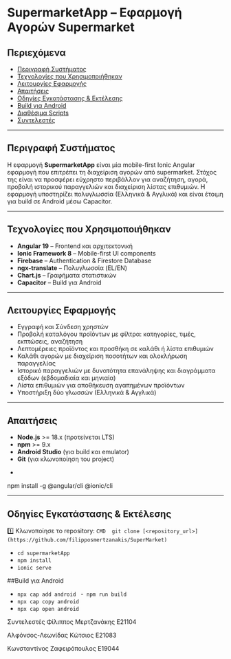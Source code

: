 #  SupermarketApp – Εφαρμογή Αγορών Supermarket

## Περιεχόμενα
- [Περιγραφή Συστήματος](#περιγραφή-συστήματος)
- [Τεχνολογίες που Χρησιμοποιήθηκαν](#τεχνολογίες-που-χρησιμοποιήθηκαν)
- [Λειτουργίες Εφαρμογής](#λειτουργίες-εφαρμογής)
- [Απαιτήσεις](#απαιτήσεις)
- [Οδηγίες Εγκατάστασης & Εκτέλεσης](#οδηγίες-εγκατάστασης--εκτέλεσης)
- [Build για Android](#build-για-android)
- [Διαθέσιμα Scripts](#διαθέσιμα-scripts)
- [Συντελεστές](#συντελεστές)

---

## Περιγραφή Συστήματος

Η εφαρμογή **SupermarketApp** είναι μία mobile-first Ionic Angular εφαρμογή που επιτρέπει τη διαχείριση αγορών από supermarket. Στόχος της είναι να προσφέρει εύχρηστο περιβάλλον για αναζήτηση, αγορά, προβολή ιστορικού παραγγελιών και διαχείριση λίστας επιθυμιών. Η εφαρμογή υποστηρίζει πολυγλωσσία (Ελληνικά & Αγγλικά) και είναι έτοιμη για build σε Android μέσω Capacitor.

---

## Τεχνολογίες που Χρησιμοποιήθηκαν

- **Angular 19** – Frontend και αρχιτεκτονική
- **Ionic Framework 8** – Mobile-first UI components
- **Firebase** – Authentication & Firestore Database
- **ngx-translate** – Πολυγλωσσία (EL/EN)
- **Chart.js** – Γραφήματα στατιστικών
- **Capacitor** – Build για Android

---

## Λειτουργίες Εφαρμογής

- Εγγραφή και Σύνδεση χρηστών
- Προβολή καταλόγου προϊόντων με φίλτρα: κατηγορίες, τιμές, εκπτώσεις, αναζήτηση
- Λεπτομέρειες προϊόντος και προσθήκη σε καλάθι ή λίστα επιθυμιών
- Καλάθι αγορών με διαχείριση ποσοτήτων και ολοκλήρωση παραγγελίας
- Ιστορικό παραγγελιών με δυνατότητα επανάληψης και διαγράμματα εξόδων (εβδομαδιαία και μηνιαία)
- Λίστα επιθυμιών για αποθήκευση αγαπημένων προϊόντων
- Υποστήριξη δύο γλωσσών (Ελληνικά & Αγγλικά)

---

## Απαιτήσεις

- **Node.js** >= 18.x (προτείνεται LTS)
- **npm** >= 9.x
- **Android Studio** (για build και emulator)
- **Git** (για κλωνοποίηση του project)
- ```Terminal
npm install -g @angular/cli @ionic/cli

---

## Οδηγίες Εγκατάστασης & Εκτέλεσης

1️⃣ Κλωνοποίησε το repository:
``` CMD  git clone [<repository_url>](https://github.com/filipposmertzanakis/SuperMarket) ```
- ``` cd supermarketApp ```
- ``` npm install ```
- ``` ionic serve ```

##Build για Android

- ```npx cap add android ```
-``` npm run build```
- ```npx cap copy android ```
- ``` npx cap open android ``` 

Συντελεστές
Φίλιππος Μερτζανάκης Ε21104

Αλφόνσος-Λεωνίδας Κώτσιος Ε21083

Κωνσταντίνος Ζαφειρόπουλος Ε19044

